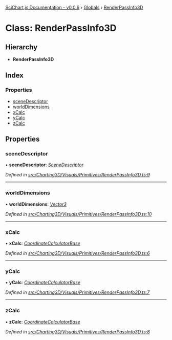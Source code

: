[SciChart.js Documentation - v0.0.6](../README.md) › [Globals](../globals.md) › [RenderPassInfo3D](renderpassinfo3d.md)

# Class: RenderPassInfo3D

## Hierarchy

* **RenderPassInfo3D**

## Index

### Properties

* [sceneDescriptor](renderpassinfo3d.md#scenedescriptor)
* [worldDimensions](renderpassinfo3d.md#worlddimensions)
* [xCalc](renderpassinfo3d.md#xcalc)
* [yCalc](renderpassinfo3d.md#ycalc)
* [zCalc](renderpassinfo3d.md#zcalc)

## Properties

###  sceneDescriptor

• **sceneDescriptor**: *[SceneDescriptor](scenedescriptor.md)*

*Defined in [src/Charting3D/Visuals/Primitives/RenderPassInfo3D.ts:9](https://github.com/ABTSoftware/SciChart.Dev/blob/ff9f38d289/Web/src/SciChart/src/Charting3D/Visuals/Primitives/RenderPassInfo3D.ts#L9)*

___

###  worldDimensions

• **worldDimensions**: *[Vector3](vector3.md)*

*Defined in [src/Charting3D/Visuals/Primitives/RenderPassInfo3D.ts:10](https://github.com/ABTSoftware/SciChart.Dev/blob/ff9f38d289/Web/src/SciChart/src/Charting3D/Visuals/Primitives/RenderPassInfo3D.ts#L10)*

___

###  xCalc

• **xCalc**: *[CoordinateCalculatorBase](coordinatecalculatorbase.md)*

*Defined in [src/Charting3D/Visuals/Primitives/RenderPassInfo3D.ts:6](https://github.com/ABTSoftware/SciChart.Dev/blob/ff9f38d289/Web/src/SciChart/src/Charting3D/Visuals/Primitives/RenderPassInfo3D.ts#L6)*

___

###  yCalc

• **yCalc**: *[CoordinateCalculatorBase](coordinatecalculatorbase.md)*

*Defined in [src/Charting3D/Visuals/Primitives/RenderPassInfo3D.ts:7](https://github.com/ABTSoftware/SciChart.Dev/blob/ff9f38d289/Web/src/SciChart/src/Charting3D/Visuals/Primitives/RenderPassInfo3D.ts#L7)*

___

###  zCalc

• **zCalc**: *[CoordinateCalculatorBase](coordinatecalculatorbase.md)*

*Defined in [src/Charting3D/Visuals/Primitives/RenderPassInfo3D.ts:8](https://github.com/ABTSoftware/SciChart.Dev/blob/ff9f38d289/Web/src/SciChart/src/Charting3D/Visuals/Primitives/RenderPassInfo3D.ts#L8)*
